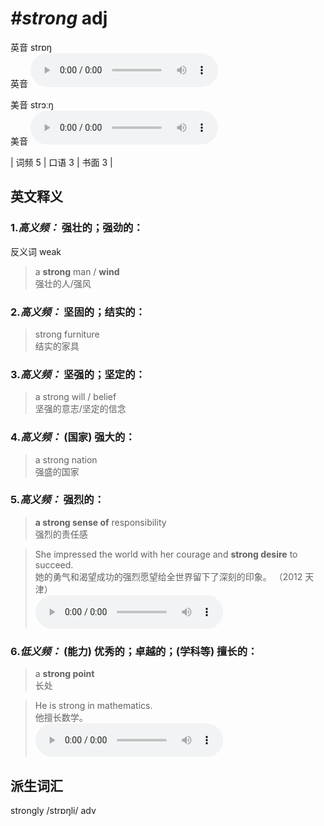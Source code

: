 # ***\#strong*** adj
英音 strɒŋ  
英音
<audio src="./media/strong-B.aac" controls="controls"></audio>

美音 strɔːŋ  
美音
<audio src="./media/strong.aac" controls="controls"></audio>



| 词频 5 | 口语 3 | 书面 3 |  

英文释义
---
### 1.*高义频：* **强壮的；强劲的：**  
反义词 weak 

 > a **strong** man / **wind**  
 > 强壮的人/强风    

### 2.*高义频：* **坚固的；结实的：**  

 > strong furniture  
 > 结实的家具    

### 3.*高义频：* **坚强的；坚定的：**  

 > a strong will / belief  
 > 坚强的意志/坚定的信念    

### 4.*高义频：* **(国家) 强大的：**  

 > a strong nation  
 > 强盛的国家    

### 5.*高义频：* **强烈的：**  

 > **a strong sense of** responsibility  
 > 强烈的责任感    

 > She impressed the world with her courage and **strong desire** to succeed.  
 > 她的勇气和渴望成功的强烈愿望给全世界留下了深刻的印象。  （2012 天津）  
<audio src="./media/strong-1.aac" controls="controls"></audio>

### 6.*低义频：* **(能力) 优秀的；卓越的；(学科等) 擅长的：**  

 > a **strong point**  
 > 长处    

 > He is strong in mathematics.  
 > 他擅长数学。    
<audio src="./media/strong-2.aac" controls="controls"></audio>


派生词汇
---
strongly /strɒŋli/ adv   

